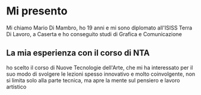 # Mi presento

Mi chiamo Mario Di Mambro, ho 19 anni e mi sono diplomato all'ISISS Terra Di Lavoro, a Caserta
e ho conseguito studi di Grafica e Comunicazione 


## La mia esperienza con il corso di NTA

 ho scelto il corso di Nuove Tecnologie dell'Arte, che mi ha interessato per il suo modo di svolgere le lezioni
 spesso innovativo e molto coinvolgente, non si limita solo alla parte tecnica, ma apre la mente sul pensiero e lavoro artistico
